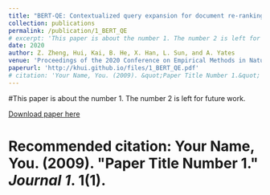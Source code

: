 ```yaml
---
title: "BERT-QE: Contextualized query expansion for document re-ranking"
collection: publications
permalink: /publication/1_BERT_QE
# excerpt: 'This paper is about the number 1. The number 2 is left for future work.'
date: 2020
author: Z. Zheng, Hui, Kai, B. He, X. Han, L. Sun, and A. Yates
venue: 'Proceedings of the 2020 Conference on Empirical Methods in Natural Language Processing: Findings'
paperurl: 'http://khui.github.io/files/1_BERT_QE.pdf'
# citation: 'Your Name, You. (2009). &quot;Paper Title Number 1.&quot; <i>Journal 1</i>. 1(1).'
---
```

#This paper is about the number 1. The number 2 is left for future work.

[Download paper here](https://www.aclweb.org/anthology/2020.findings-emnlp.424)

# Recommended citation: Your Name, You. (2009). "Paper Title Number 1." <i>Journal 1</i>. 1(1).
